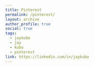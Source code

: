 ```yaml
---
title: Pinterest
permalink: /pinterest/
layout: archive
author_profile: true
social: true
tags:
  - jaykubo
  - jay
  - kubo
  - pinterest
link: https://linkedin.com/in/jaykubo
---
```

<a data-pin-do="embedUser" data-pin-board-width="500" data-pin-scale-height="800" data-pin-scale-width="100" href="https://www.pinterest.com/jaykubo"></a>
<script async defer src="//assets.pinterest.com/js/pinit.js"></script>